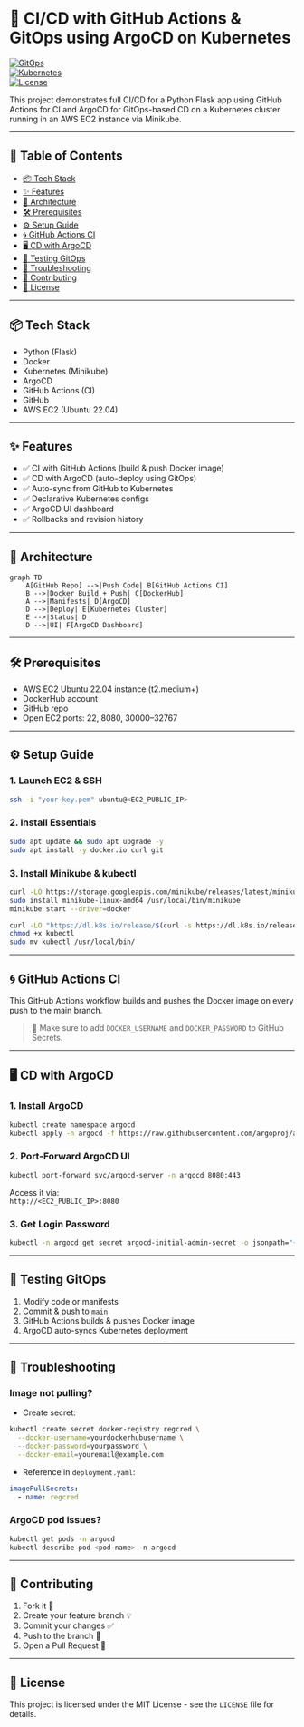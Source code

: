 # 🚀 CI/CD with GitHub Actions & GitOps using ArgoCD on Kubernetes

[![GitOps](https://img.shields.io/badge/GitOps-Enabled-brightgreen)](https://argoproj.github.io/argo-cd/)  
[![Kubernetes](https://img.shields.io/badge/Kubernetes-v1.25+-blue)](https://kubernetes.io/)  
[![License](https://img.shields.io/badge/License-MIT-green)](LICENSE)

This project demonstrates full CI/CD for a Python Flask app using GitHub Actions for CI and ArgoCD for GitOps-based CD on a Kubernetes cluster running in an AWS EC2 instance via Minikube.

---

## 📌 Table of Contents

- [📦 Tech Stack](#-tech-stack)
- [✨ Features](#-features)
- [🧩 Architecture](#-architecture)
- [🛠 Prerequisites](#-prerequisites)
- [⚙️ Setup Guide](#-setup-guide)
- [🌀 GitHub Actions CI](#-github-actions-ci)
- [🖥 CD with ArgoCD](#-cd-with-argocd)
- [🔄 Testing GitOps](#-testing-gitops)
- [🐛 Troubleshooting](#-troubleshooting)
- [🤝 Contributing](#-contributing)
- [📜 License](#-license)

---

## 📦 Tech Stack

- Python (Flask)
- Docker
- Kubernetes (Minikube)
- ArgoCD
- GitHub Actions (CI)
- GitHub
- AWS EC2 (Ubuntu 22.04)

---

## ✨ Features

- ✅ CI with GitHub Actions (build & push Docker image)
- ✅ CD with ArgoCD (auto-deploy using GitOps)
- ✅ Auto-sync from GitHub to Kubernetes
- ✅ Declarative Kubernetes configs
- ✅ ArgoCD UI dashboard
- ✅ Rollbacks and revision history

---

## 🧩 Architecture

```mermaid
graph TD
    A[GitHub Repo] -->|Push Code| B[GitHub Actions CI]
    B -->|Docker Build + Push| C[DockerHub]
    A -->|Manifests| D[ArgoCD]
    D -->|Deploy| E[Kubernetes Cluster]
    E -->|Status| D
    D -->|UI| F[ArgoCD Dashboard]
```

---

## 🛠 Prerequisites

- AWS EC2 Ubuntu 22.04 instance (t2.medium+)
- DockerHub account
- GitHub repo
- Open EC2 ports: 22, 8080, 30000–32767

---

## ⚙️ Setup Guide

### 1. Launch EC2 & SSH

```bash
ssh -i "your-key.pem" ubuntu@<EC2_PUBLIC_IP>
```

### 2. Install Essentials

```bash
sudo apt update && sudo apt upgrade -y
sudo apt install -y docker.io curl git
```

### 3. Install Minikube & kubectl

```bash
curl -LO https://storage.googleapis.com/minikube/releases/latest/minikube-linux-amd64
sudo install minikube-linux-amd64 /usr/local/bin/minikube
minikube start --driver=docker

curl -LO "https://dl.k8s.io/release/$(curl -s https://dl.k8s.io/release/stable.txt)/bin/linux/amd64/kubectl"
chmod +x kubectl
sudo mv kubectl /usr/local/bin/
```

---

## 🌀 GitHub Actions CI

This GitHub Actions workflow builds and pushes the Docker image on every push to the main branch.


> 🔐 Make sure to add `DOCKER_USERNAME` and `DOCKER_PASSWORD` to GitHub Secrets.

---

## 🖥 CD with ArgoCD

### 1. Install ArgoCD

```bash
kubectl create namespace argocd
kubectl apply -n argocd -f https://raw.githubusercontent.com/argoproj/argo-cd/stable/manifests/install.yaml
```

### 2. Port-Forward ArgoCD UI

```bash
kubectl port-forward svc/argocd-server -n argocd 8080:443
```

Access it via:  
`http://<EC2_PUBLIC_IP>:8080`

### 3. Get Login Password

```bash
kubectl -n argocd get secret argocd-initial-admin-secret -o jsonpath="{.data.password}" | base64 -d
```

---

## 🔄 Testing GitOps

1. Modify code or manifests
2. Commit & push to `main`
3. GitHub Actions builds & pushes Docker image
4. ArgoCD auto-syncs Kubernetes deployment

---

## 🐛 Troubleshooting

### Image not pulling?

- Create secret:
```bash
kubectl create secret docker-registry regcred \
  --docker-username=yourdockerhubusername \
  --docker-password=yourpassword \
  --docker-email=youremail@example.com
```

- Reference in `deployment.yaml`:
```yaml
imagePullSecrets:
  - name: regcred
```

### ArgoCD pod issues?

```bash
kubectl get pods -n argocd
kubectl describe pod <pod-name> -n argocd
```

---

## 🤝 Contributing

1. Fork it 🍴  
2. Create your feature branch 💡  
3. Commit your changes ✅  
4. Push to the branch 🚀  
5. Open a Pull Request 🔁

---

## 📜 License

This project is licensed under the MIT License - see the `LICENSE` file for details.
